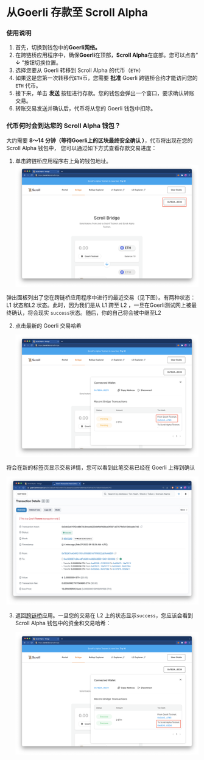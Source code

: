 # 从Goerli 存款至 Scroll Alpha

### 使用说明

1. 首先，切换到钱包中的**Goerli网络。**
2. 在跨链桥应用程序中，确保**Goerli**在顶部，**Scroll Alpha**在底部。您可以点击“ **↓** ”按钮切换位置。
3. 选择您要从 Goerli 转移到 Scroll Alpha 的代币（`ETH`）
4. 如果这是您第一次转移代`ETH`币，您需要 **批准** Goerli 跨链桥合约才能访问您的 `ETH` 代币。
5. 接下来，单击 **发送** 按钮进行存款。您的钱包会弹出一个窗口，要求确认转账交易。
6. 转账交易发送并确认后，代币将从您的 Goerli 钱包中扣除。

### 代币何时会到达您的 Scroll Alpha 钱包？

大约需要 **8～14 分钟（等待Goerli上的区块最终安全确认 ）**，代币将出现在您的 Scroll Alpha 钱包中， 您可以通过如下方式查看存款交易进度：

1. 单击跨链桥应用程序右上角的钱包地址。 
   ![](img/deposit_1.png)

弹出面板列出了您在跨链桥应用程序中进行的最近交易（见下图）。有两种状态：L1 状态和L2 状态。此时，因为我们是从 L1 跨至 L2 ，一旦在Goerli测试网上被最终确认，将会现实 `success`状态。随后，你的自己将会被中继至L2

2.  点击最新的 Goerli 交易哈希

    ![](img/deposit_2.png)

将会在新的标签页显示交易详情，您可以看到此笔交易已经在 Goerli 上得到确认

![](img/deposit_3.png)

3.  返回[跨链桥](https://scroll.io/prealpha/bridge)应用。一旦您的交易在 L2 上的状态显示`success`，您应该会看到 Scroll Alpha 钱包中的资金和交易哈希：

    ![](img/deposit_4.png)

